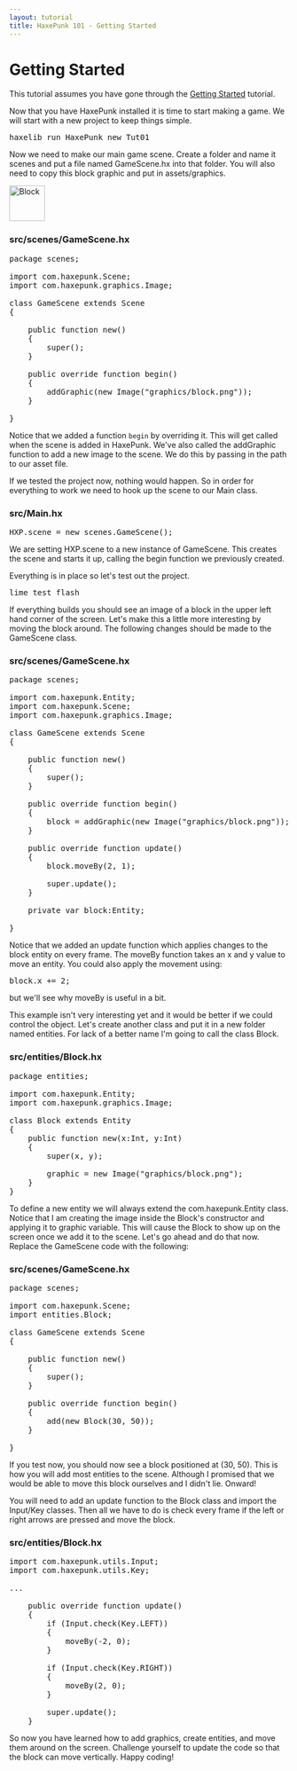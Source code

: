 ```yaml
---
layout: tutorial
title: HaxePunk 101 - Getting Started
---
```


# Getting Started

This tutorial assumes you have gone through the [Getting Started](/learn/tutorial/getting-started) tutorial.

Now that you have HaxePunk installed it is time to start making a game. We will start with a new project to keep things simple.

<pre class="brush: bash">
haxelib run HaxePunk new Tut01
</pre>

Now we need to make our main game scene. Create a folder and name it scenes and put a file named GameScene.hx into that folder. You will also need to copy this block graphic and put in assets/graphics.

<img src="http://haxepunk.com/images/learn/block.png" alt="Block" class="pixelated" width="64" height="64" />

### src/scenes/GameScene.hx

<pre class="brush: haxe">
package scenes;

import com.haxepunk.Scene;
import com.haxepunk.graphics.Image;

class GameScene extends Scene
{

	public function new()
	{
		super();
	}

	public override function begin()
	{
		addGraphic(new Image("graphics/block.png"));
	}

}
</pre>

Notice that we added a function `begin` by overriding it. This will get called when the scene is added in HaxePunk. We've also called the addGraphic function to add a new image to the scene. We do this by passing in the path to our asset file.

If we tested the project now, nothing would happen. So in order for everything to work we need to hook up the scene to our Main class.

### src/Main.hx

<pre class="brush: haxe">
HXP.scene = new scenes.GameScene();
</pre>

We are setting HXP.scene to a new instance of GameScene. This creates the scene and starts it up, calling the begin function we previously created.

Everything is in place so let's test out the project.

<pre class="brush: bash">
lime test flash
</pre>

If everything builds you should see an image of a block in the upper left hand corner of the screen. Let's make this a little more interesting by moving the block around. The following changes should be made to the GameScene class.

### src/scenes/GameScene.hx

<pre class="brush: haxe">
package scenes;

import com.haxepunk.Entity;
import com.haxepunk.Scene;
import com.haxepunk.graphics.Image;

class GameScene extends Scene
{

	public function new()
	{
		super();
	}

	public override function begin()
	{
		block = addGraphic(new Image("graphics/block.png"));
	}

	public override function update()
	{
		block.moveBy(2, 1);

		super.update();
	}

	private var block:Entity;

}
</pre>

Notice that we added an update function which applies changes to the block entity on every frame. The moveBy function takes an x and y value to move an entity. You could also apply the movement using:
<pre class="brush: haxe">block.x += 2;</pre>
but we'll see why moveBy is useful in a bit.

This example isn't very interesting yet and it would be better if we could control the object. Let's create another class and put it in a new folder named entities. For lack of a better name I'm going to call the class Block.

### src/entities/Block.hx

<pre class="brush: haxe">
package entities;

import com.haxepunk.Entity;
import com.haxepunk.graphics.Image;

class Block extends Entity
{
	public function new(x:Int, y:Int)
	{
		super(x, y);

		graphic = new Image("graphics/block.png");
	}
}
</pre>

To define a new entity we will always extend the com.haxepunk.Entity class. Notice that I am creating the image inside the Block's constructor and applying it to graphic variable. This will cause the Block to show up on the screen once we add it to the scene. Let's go ahead and do that now. Replace the GameScene code with the following:

### src/scenes/GameScene.hx

<pre class="brush: haxe">
package scenes;

import com.haxepunk.Scene;
import entities.Block;

class GameScene extends Scene
{

	public function new()
	{
		super();
	}

	public override function begin()
	{
		add(new Block(30, 50));
	}

}
</pre>

If you test now, you should now see a block positioned at (30, 50). This is how you will add most entities to the scene. Although I promised that we would be able to move this block ourselves and I didn't lie. Onward!

You will need to add an update function to the Block class and import the Input/Key classes. Then all we have to do is check every frame if the left or right arrows are pressed and move the block.

### src/entities/Block.hx

<pre class="brush: haxe">
import com.haxepunk.utils.Input;
import com.haxepunk.utils.Key;

...

	public override function update()
	{
		if (Input.check(Key.LEFT))
		{
			moveBy(-2, 0);
		}

		if (Input.check(Key.RIGHT))
		{
			moveBy(2, 0);
		}

		super.update();
	}
</pre>

So now you have learned how to add graphics, create entities, and move them around on the screen. Challenge yourself to update the code so that the block can move vertically. Happy coding!